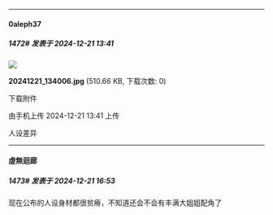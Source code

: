 ﻿
*****

####  0aleph37  
##### 1472#       发表于 2024-12-21 13:41

<img src="https://img.saraba1st.com/forum/202412/21/134116biwbf2b1b0eivkbb.jpg" referrerpolicy="no-referrer">

<strong>20241221_134006.jpg</strong> (510.66 KB, 下载次数: 0)

下载附件

由手机上传
2024-12-21 13:41 上传

人设差异


*****

####  虛無迴廊  
##### 1473#       发表于 2024-12-21 16:53

现在公布的人设身材都很贫瘠，不知道还会不会有丰满大姐姐配角了

